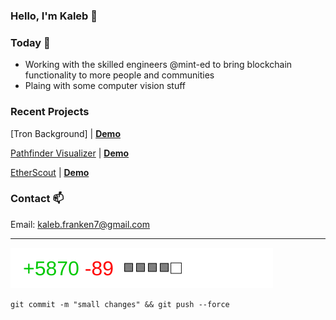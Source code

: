 ### Hello, I'm Kaleb 👋

### Today  📅

- Working with the skilled engineers @mint-ed to bring blockchain functionality to more people and communities
- Plaing with some computer vision stuff

### Recent Projects

[Tron Background] | [**Demo**](https://tron-grid-deployment.vercel.app)

[Pathfinder Visualizer](https://github.com/Skywrithin/pathfinder-visualizer) | [**Demo**](https://pathfinder-visualizer-kaleb.herokuapp.com)

[EtherScout](https://github.com/Skywrithin/EtherScout) | [**Demo**](https://www.youtube.com/watch?v=GsC8MomlBk8)

### Contact 📫

Email: kaleb.franken7@gmail.com  

---

<a><img src="./goodmeme.svg"/></a>

`git commit -m "small changes" && git push --force`  
